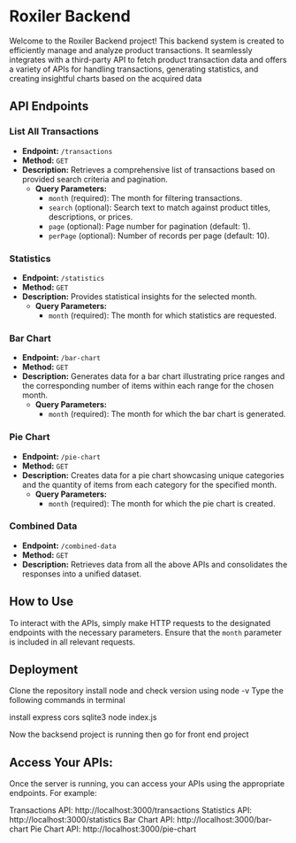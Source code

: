 # Roxiler Backend

Welcome to the Roxiler Backend project! This backend system is created to efficiently manage and analyze product transactions. It seamlessly integrates with a third-party API to fetch product transaction data and offers a variety of APIs for handling transactions, generating statistics, and creating insightful charts based on the acquired data

## API Endpoints

### List All Transactions

- **Endpoint:** `/transactions`
- **Method:** `GET`
- **Description:** Retrieves a comprehensive list of transactions based on provided search criteria and pagination.
  - **Query Parameters:**
    - `month` (required): The month for filtering transactions.
    - `search` (optional): Search text to match against product titles, descriptions, or prices.
    - `page` (optional): Page number for pagination (default: 1).
    - `perPage` (optional): Number of records per page (default: 10).

### Statistics

- **Endpoint:** `/statistics`
- **Method:** `GET`
- **Description:** Provides statistical insights for the selected month.
  - **Query Parameters:**
    - `month` (required): The month for which statistics are requested.

### Bar Chart

- **Endpoint:** `/bar-chart`
- **Method:** `GET`
- **Description:** Generates data for a bar chart illustrating price ranges and the corresponding number of items within each range for the chosen month.
  - **Query Parameters:**
    - `month` (required): The month for which the bar chart is generated.

### Pie Chart

- **Endpoint:** `/pie-chart`
- **Method:** `GET`
- **Description:** Creates data for a pie chart showcasing unique categories and the quantity of items from each category for the specified month.
  - **Query Parameters:**
    - `month` (required): The month for which the pie chart is created.

### Combined Data

- **Endpoint:** `/combined-data`
- **Method:** `GET`
- **Description:** Retrieves data from all the above APIs and consolidates the responses into a unified dataset.

## How to Use

To interact with the APIs, simply make HTTP requests to the designated endpoints with the necessary parameters. Ensure that the `month` parameter is included in all relevant requests.




## Deployment
Clone the repository
install node and check version using node -v
Type the following commands in terminal

install express cors sqlite3 
node index.js

Now the backsend project is running then go for front end project

## Access Your APIs:

Once the server is running, you can access your APIs using the appropriate endpoints. For example:

Transactions API: http://localhost:3000/transactions
Statistics API: http://localhost:3000/statistics
Bar Chart API: http://localhost:3000/bar-chart
Pie Chart API: http://localhost:3000/pie-chart
